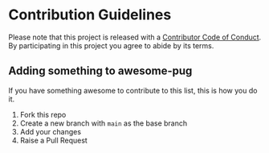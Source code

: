 # Contribution Guidelines

Please note that this project is released with a [Contributor Code of Conduct](CODE-OF-CONDUCT.md). By participating in this project you agree to abide by its terms.


## Adding something to awesome-pug

If you have something awesome to contribute to this list, this is how you do it.

1. Fork this repo
2. Create a new branch with `main` as the base branch
3. Add your changes
4. Raise a Pull Request

